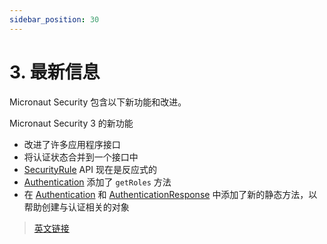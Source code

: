 ```yaml
---
sidebar_position: 30
---
```


# 3. 最新信息

Micronaut Security 包含以下新功能和改进。

Micronaut Security 3 的新功能
- 改进了许多应用程序接口
- 将认证状态合并到一个接口中
- [SecurityRule](https://micronaut-projects.github.io/micronaut-security/latest/api/io/micronaut/security/rules/SecurityRule.html) API 现在是反应式的
- [Authentication](https://micronaut-projects.github.io/micronaut-security/latest/api/io/micronaut/security/authentication/Authentication.html) 添加了 `getRoles` 方法
- 在 [Authentication](https://micronaut-projects.github.io/micronaut-security/latest/api/io/micronaut/security/authentication/Authentication.html) 和 [AuthenticationResponse](https://micronaut-projects.github.io/micronaut-security/latest/api/io/micronaut/security/authentication/AuthenticationResponse.html) 中添加了新的静态方法，以帮助创建与认证相关的对象

> [英文链接](https://micronaut-projects.github.io/micronaut-security/latest/guide/index.html#whatsNew)
